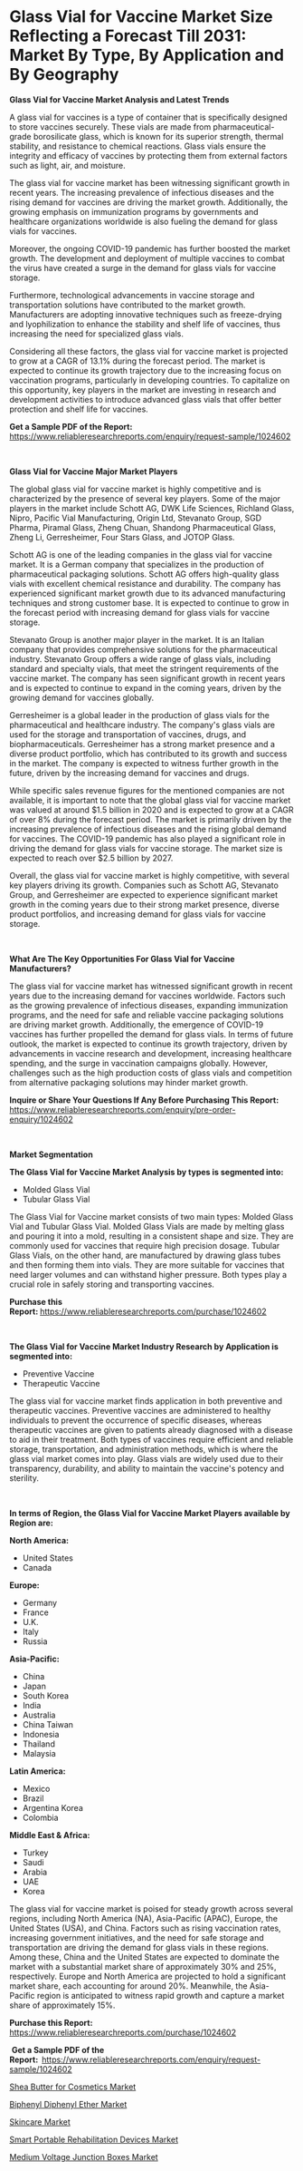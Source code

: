 <p><h1>Glass Vial for Vaccine Market Size Reflecting a Forecast Till 2031: Market By Type, By Application and By Geography</h1></p><p><strong>Glass Vial for Vaccine Market Analysis and Latest Trends</strong></p>
<p><p>A glass vial for vaccines is a type of container that is specifically designed to store vaccines securely. These vials are made from pharmaceutical-grade borosilicate glass, which is known for its superior strength, thermal stability, and resistance to chemical reactions. Glass vials ensure the integrity and efficacy of vaccines by protecting them from external factors such as light, air, and moisture.</p><p>The glass vial for vaccine market has been witnessing significant growth in recent years. The increasing prevalence of infectious diseases and the rising demand for vaccines are driving the market growth. Additionally, the growing emphasis on immunization programs by governments and healthcare organizations worldwide is also fueling the demand for glass vials for vaccines.</p><p>Moreover, the ongoing COVID-19 pandemic has further boosted the market growth. The development and deployment of multiple vaccines to combat the virus have created a surge in the demand for glass vials for vaccine storage.</p><p>Furthermore, technological advancements in vaccine storage and transportation solutions have contributed to the market growth. Manufacturers are adopting innovative techniques such as freeze-drying and lyophilization to enhance the stability and shelf life of vaccines, thus increasing the need for specialized glass vials.</p><p>Considering all these factors, the glass vial for vaccine market is projected to grow at a CAGR of 13.1% during the forecast period. The market is expected to continue its growth trajectory due to the increasing focus on vaccination programs, particularly in developing countries. To capitalize on this opportunity, key players in the market are investing in research and development activities to introduce advanced glass vials that offer better protection and shelf life for vaccines.</p></p>
<p><strong>Get a Sample PDF of the Report:&nbsp;</strong> <a href="https://www.reliableresearchreports.com/enquiry/request-sample/1024602">https://www.reliableresearchreports.com/enquiry/request-sample/1024602</a></p>
<p>&nbsp;</p>
<p><strong>Glass Vial for Vaccine Major Market Players</strong></p>
<p><p>The global glass vial for vaccine market is highly competitive and is characterized by the presence of several key players. Some of the major players in the market include Schott AG, DWK Life Sciences, Richland Glass, Nipro, Pacific Vial Manufacturing, Origin Ltd, Stevanato Group, SGD Pharma, Piramal Glass, Zheng Chuan, Shandong Pharmaceutical Glass, Zheng Li, Gerresheimer, Four Stars Glass, and JOTOP Glass.</p><p>Schott AG is one of the leading companies in the glass vial for vaccine market. It is a German company that specializes in the production of pharmaceutical packaging solutions. Schott AG offers high-quality glass vials with excellent chemical resistance and durability. The company has experienced significant market growth due to its advanced manufacturing techniques and strong customer base. It is expected to continue to grow in the forecast period with increasing demand for glass vials for vaccine storage.</p><p>Stevanato Group is another major player in the market. It is an Italian company that provides comprehensive solutions for the pharmaceutical industry. Stevanato Group offers a wide range of glass vials, including standard and specialty vials, that meet the stringent requirements of the vaccine market. The company has seen significant growth in recent years and is expected to continue to expand in the coming years, driven by the growing demand for vaccines globally.</p><p>Gerresheimer is a global leader in the production of glass vials for the pharmaceutical and healthcare industry. The company's glass vials are used for the storage and transportation of vaccines, drugs, and biopharmaceuticals. Gerresheimer has a strong market presence and a diverse product portfolio, which has contributed to its growth and success in the market. The company is expected to witness further growth in the future, driven by the increasing demand for vaccines and drugs.</p><p>While specific sales revenue figures for the mentioned companies are not available, it is important to note that the global glass vial for vaccine market was valued at around $1.5 billion in 2020 and is expected to grow at a CAGR of over 8% during the forecast period. The market is primarily driven by the increasing prevalence of infectious diseases and the rising global demand for vaccines. The COVID-19 pandemic has also played a significant role in driving the demand for glass vials for vaccine storage. The market size is expected to reach over $2.5 billion by 2027.</p><p>Overall, the glass vial for vaccine market is highly competitive, with several key players driving its growth. Companies such as Schott AG, Stevanato Group, and Gerresheimer are expected to experience significant market growth in the coming years due to their strong market presence, diverse product portfolios, and increasing demand for glass vials for vaccine storage.</p></p>
<p>&nbsp;</p>
<p><strong>What Are The Key Opportunities For Glass Vial for Vaccine Manufacturers?</strong></p>
<p><p>The glass vial for vaccine market has witnessed significant growth in recent years due to the increasing demand for vaccines worldwide. Factors such as the growing prevalence of infectious diseases, expanding immunization programs, and the need for safe and reliable vaccine packaging solutions are driving market growth. Additionally, the emergence of COVID-19 vaccines has further propelled the demand for glass vials. In terms of future outlook, the market is expected to continue its growth trajectory, driven by advancements in vaccine research and development, increasing healthcare spending, and the surge in vaccination campaigns globally. However, challenges such as the high production costs of glass vials and competition from alternative packaging solutions may hinder market growth.</p></p>
<p><strong>Inquire or Share Your Questions If Any Before Purchasing This Report:</strong> <a href="https://www.reliableresearchreports.com/enquiry/pre-order-enquiry/1024602">https://www.reliableresearchreports.com/enquiry/pre-order-enquiry/1024602</a></p>
<p>&nbsp;</p>
<p><strong>Market Segmentation</strong></p>
<p><strong>The Glass Vial for Vaccine Market Analysis by types is segmented into:</strong></p>
<p><ul><li>Molded Glass Vial</li><li>Tubular Glass Vial</li></ul></p>
<p><p>The Glass Vial for Vaccine market consists of two main types: Molded Glass Vial and Tubular Glass Vial. Molded Glass Vials are made by melting glass and pouring it into a mold, resulting in a consistent shape and size. They are commonly used for vaccines that require high precision dosage. Tubular Glass Vials, on the other hand, are manufactured by drawing glass tubes and then forming them into vials. They are more suitable for vaccines that need larger volumes and can withstand higher pressure. Both types play a crucial role in safely storing and transporting vaccines.</p></p>
<p><strong>Purchase this Report:&nbsp;</strong><a href="https://www.reliableresearchreports.com/purchase/1024602">https://www.reliableresearchreports.com/purchase/1024602</a></p>
<p>&nbsp;</p>
<p><strong>The Glass Vial for Vaccine Market Industry Research by Application is segmented into:</strong></p>
<p><ul><li>Preventive Vaccine</li><li>Therapeutic Vaccine</li></ul></p>
<p><p>The glass vial for vaccine market finds application in both preventive and therapeutic vaccines. Preventive vaccines are administered to healthy individuals to prevent the occurrence of specific diseases, whereas therapeutic vaccines are given to patients already diagnosed with a disease to aid in their treatment. Both types of vaccines require efficient and reliable storage, transportation, and administration methods, which is where the glass vial market comes into play. Glass vials are widely used due to their transparency, durability, and ability to maintain the vaccine's potency and sterility.</p></p>
<p>&nbsp;</p>
<p><strong>In terms of Region, the Glass Vial for Vaccine Market Players available by Region are:</strong></p>
<p>
    <p> <strong> North America: </strong>
        <ul>
            <li>United States</li>
            <li>Canada</li>
        </ul>
        </p> 
    <p> <strong> Europe: </strong>
        <ul>
            <li>Germany</li>
            <li>France</li>
            <li>U.K.</li>
            <li>Italy</li>
            <li>Russia</li>
        </ul>
        </p> 
    <p> <strong> Asia-Pacific: </strong>
        <ul>
            <li>China</li>
            <li>Japan</li>
            <li>South Korea</li>
            <li>India</li>
            <li>Australia</li>
            <li>China Taiwan</li>
            <li>Indonesia</li>
            <li>Thailand</li>
            <li>Malaysia</li>
        </ul>
        </p> 
    <p> <strong> Latin America: </strong>
        <ul>
            <li>Mexico</li>
            <li>Brazil</li>
            <li>Argentina Korea</li>
            <li>Colombia</li>
        </ul>
        </p> 
    <p> <strong> Middle East & Africa: </strong>
        <ul>
            <li>Turkey</li>
            <li>Saudi</li>
            <li>Arabia</li>
            <li>UAE</li>
            <li>Korea</li>
        </ul>
    </p>
    </p>
<p><p>The glass vial for vaccine market is poised for steady growth across several regions, including North America (NA), Asia-Pacific (APAC), Europe, the United States (USA), and China. Factors such as rising vaccination rates, increasing government initiatives, and the need for safe storage and transportation are driving the demand for glass vials in these regions. Among these, China and the United States are expected to dominate the market with a substantial market share of approximately 30% and 25%, respectively. Europe and North America are projected to hold a significant market share, each accounting for around 20%. Meanwhile, the Asia-Pacific region is anticipated to witness rapid growth and capture a market share of approximately 15%.</p></p>
<p><strong>Purchase this Report: </strong><a href="https://www.reliableresearchreports.com/purchase/1024602">https://www.reliableresearchreports.com/purchase/1024602</a></p>
<p>&nbsp;<strong>Get a Sample PDF of the Report:&nbsp;&nbsp;</strong><a href="https://www.reliableresearchreports.com/enquiry/request-sample/1024602">https://www.reliableresearchreports.com/enquiry/request-sample/1024602</a></p>
<p><strong></strong></p>
<p><p><a href="https://github.com/rahu1505/Market-Research-Report-List-2/blob/main/shea-butter-for-cosmetics-market.md">Shea Butter for Cosmetics Market</a></p><p><a href="https://www.linkedin.com/pulse/biphenyl-diphenyl-ether-market-furnish-information-size-axlde?trackingId=NOQxx1v5Sai%2FbHbYUYwe4w%3D%3D">Biphenyl Diphenyl Ether Market</a></p><p><a href="https://medium.com/p/538d0384535c/edit">Skincare Market</a></p><p><a href="https://github.com/rahu1506/Market-Research-Report-List-2/blob/main/smart-portable-rehabilitation-devices-market.md">Smart Portable Rehabilitation Devices Market</a></p><p><a href="https://www.linkedin.com/pulse/medium-voltage-junction-boxes-market-furnish-information-qcbde?trackingId=R6LAD8FFRD2yl6gEQ%2BApuQ%3D%3D">Medium Voltage Junction Boxes Market</a></p></p>